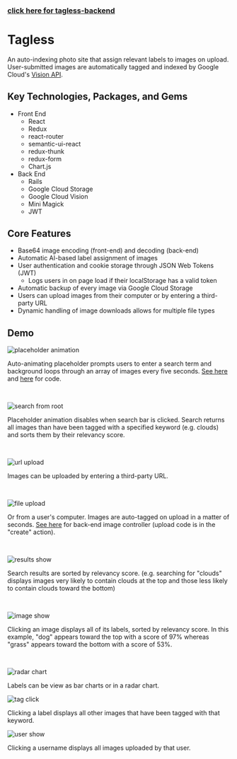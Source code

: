 ### [click here for tagless-backend](https://github.com/dylankershaw/tagless-backend)

# Tagless
An auto-indexing photo site that assign relevant labels to images on upload. User-submitted images are automatically tagged and indexed by Google Cloud's [Vision API](https://cloud.google.com/vision/).

## Key Technologies, Packages, and Gems
* Front End
	* React
	* Redux
	* react-router
	* semantic-ui-react
	* redux-thunk
	* redux-form
	* Chart.js
* Back End
	* Rails
	* Google Cloud Storage
	* Google Cloud Vision
	* Mini Magick
	* JWT

## Core Features
* Base64 image encoding (front-end) and decoding (back-end)
* Automatic AI-based label assignment of images
* User authentication and cookie storage through JSON Web Tokens (JWT)
	* Logs users in on page load if their localStorage has a valid token
* Automatic backup of every image via Google Cloud Storage
* Users can upload images from their computer or by entering a third-party URL
* Dynamic handling of image downloads allows for multiple file types

## Demo
![placeholder animation](https://media.giphy.com/media/3oFzlWJtpswtKtVo4w/giphy.gif)

Auto-animating placeholder prompts users to enter a search term and background loops through an array of images every five seconds. [See here](https://github.com/dylankershaw/tagless-frontend/blob/master/src/components/search/search_bar.js) and [here](https://github.com/dylankershaw/tagless-frontend/blob/master/src/components/search/inactive_search_container.js) for code.

<br/>

![search from root](https://media.giphy.com/media/3oFzmolvlBML6YqxDq/giphy.gif)

Placeholder animation disables when search bar is clicked. Search returns all images than have been tagged with a specified keyword (e.g. clouds) and sorts them by their relevancy score.

<br />

![url upload](https://media.giphy.com/media/26CaMGy5EBtCgcDMA/giphy.gif)

Images can be uploaded by entering a third-party URL.

<br />

![file upload](https://media.giphy.com/media/l49JYK801LY9uBTJC/giphy.gif)

Or from a user's computer. Images are auto-tagged on upload in a matter of seconds. [See here](https://github.com/dylankershaw/tagless-backend/blob/master/app/controllers/api/v1/images_controller.rb) for back-end image controller (upload code is in the "create" action).

<br />

![results show](https://media.giphy.com/media/3oFzmghFHML4uyo8rS/giphy.gif)

Search results are sorted by relevancy score. (e.g. searching for "clouds" displays images very likely to contain clouds at the top and those less likely to contain clouds toward the bottom)

<br />

![image show](https://media.giphy.com/media/l49JBGmkwB57hdJIs/giphy.gif)

Clicking an image displays all of its labels, sorted by relevancy score. In this example, "dog" appears toward the top with a score of 97% whereas "grass" appears toward the bottom with a score of 53%.

<br />

![radar chart](https://media.giphy.com/media/l49JBsrwzKajoc2ju/giphy.gif)

Labels can be view as bar charts or in a radar chart.

![tag click](https://media.giphy.com/media/3oFzmngqhpovwC5Cms/giphy.gif)

Clicking a label displays all other images that have been tagged with that keyword.

![user show](https://media.giphy.com/media/l49JI7zSZPueeqDcI/giphy.gif)

Clicking a username displays all images uploaded by that user.
